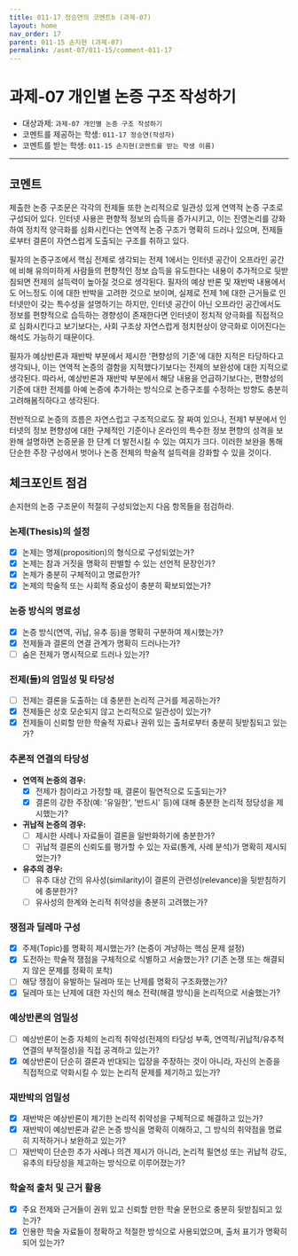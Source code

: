 ```yaml
---
title: 011-17 정승연의 코멘트b (과제-07) 
layout: home
nav_order: 17
parent: 011-15 손지현 (과제-07)
permalink: /asmt-07/011-15/comment-011-17
---
```


# 과제-07 개인별 논증 구조 작성하기

- 대상과제: `과제-07 개인별 논증 구조 작성하기`
- 코멘트를 제공하는 학생: `011-17 정승연(작성자)` 
- 코멘트를 받는 학생: `011-15 손지현(코멘트를 받는 학생 이름)` 

---

## 코멘트

제출한 논증 구조문은 각각의 전제들 또한 논리적으로 일관성 있게 연역적 논증 구조로 구성되어 있다. 인터넷 사용은 편향적 정보의 습득을 증가시키고, 이는 진영논리를 강화하여 정치적 양극화를 심화시킨다는 연역적 논증 구조가 명확히 드러나 있으며, 전제들로부터 결론이 자연스럽게 도출되는 구조를 취하고 있다. 

필자의 논증구조에서 핵심 전제로 생각되는 전제 1에서는 인터넷 공간이 오프라인 공간에 비해 유의미하게 사람들의 편향적인 정보 습득을 유도한다는 내용이 추가적으로 뒷받침되면 전제의 설득력이 높아질 것으로 생각된다. 필자의 예상 반론 및 재반박 내용에서도 어느정도 이에 대한 반박을 고려한 것으로 보이며, 실제로 전제 1에 대한 근거들로 인터넷만이 갖는 특수성을 설명하기는 하지만, 인터넷 공간이 아닌 오프라인 공간에서도 정보를 편향적으로 습득하는 경향성이 존재한다면 인터넷이 정치적 양극화를 직접적으로 심화시킨다고 보기보다는, 사회 구조상 자연스럽게 정치현상이 양극화로 이어진다는 해석도 가능하기 때문이다.

필자가 예상반론과 재반박 부분에서 제시한 '편향성의 기준'에 대한 지적은 타당하다고 생각되나, 이는 연역적 논증의 결함을 지적했다기보다는 전제의 보완성에 대한 지적으로 생각된다. 따라서, 예상반론과 재반박 부분에서 해당 내용을 언급하기보다는, 편향성의 기준에 대한 전제를 아예 논증에 추가하는 방식으로 논증구조를 수정하는 방향도 충분히 고려해봄직하다고 생각된다.  

전반적으로 논증의 흐름은 자연스럽고 구조적으로도 잘 짜여 있으나, 전제1 부분에서 인터넷의 정보 편향성에 대한 구체적인 기준이나 온라인의 특수한 정보 편향의 성격을 보완해 설명하면 논증문을 한 단계 더 발전시킬 수 있는 여지가 크다. 이러한 보완을 통해 단순한 주장 구성에서 벗어나 논증 전체의 학술적 설득력을 강화할 수 있을 것이다.

## 체크포인트 점검

손지현의 논증 구조문이 적절히 구성되었는지 다음 항목들을 점검하라.

### **논제(Thesis)의 설정**
- [x] 논제는 명제(proposition)의 형식으로 구성되었는가?
- [x] 논제는 참과 거짓을 명확히 판별할 수 있는 선언적 문장인가?
- [x] 논제가 충분히 구체적이고 명료한가?
- [x] 논제의 학술적 또는 사회적 중요성이 충분히 확보되었는가?

### **논증 방식의 명료성**
- [x] 논증 방식(연역, 귀납, 유추 등)을 명확히 구분하여 제시했는가?
- [x] 전제들과 결론의 연결 관계가 명확히 드러나는가?
- [ ] 숨은 전제가 명시적으로 드러나 있는가?

### **전제(들)의 엄밀성 및 타당성**
- [ ] 전제는 결론을 도출하는 데 충분한 논리적 근거를 제공하는가?
- [x] 전제들은 상호 모순되지 않고 논리적으로 일관성이 있는가?
- [x] 전제들이 신뢰할 만한 학술적 자료나 권위 있는 출처로부터 충분히 뒷받침되고 있는가?

### **추론적 연결의 타당성**
- **연역적 논증의 경우:**
  - [x] 전제가 참이라고 가정할 때, 결론이 필연적으로 도출되는가?
  - [x] 결론의 강한 주장(예: '유일한', '반드시' 등)에 대해 충분한 논리적 정당성을 제시했는가?

- **귀납적 논증의 경우:**
  - [ ] 제시한 사례나 자료들이 결론을 일반화하기에 충분한가?
  - [ ] 귀납적 결론의 신뢰도를 평가할 수 있는 자료(통계, 사례 분석)가 명확히 제시되었는가?

- **유추의 경우:**
  - [ ] 유추 대상 간의 유사성(similarity)이 결론의 관련성(relevance)을 뒷받침하기에 충분한가?
  - [ ] 유사성의 한계와 논리적 취약성을 충분히 고려했는가?

### **쟁점과 딜레마 구성**
- [x] 주제(Topic)를 명확히 제시했는가? (논증이 겨냥하는 핵심 문제 설정)
- [x] 도전하는 학술적 쟁점을 구체적으로 식별하고 서술했는가? (기존 논쟁 또는 해결되지 않은 문제를 정확히 포착)
- [ ] 해당 쟁점이 유발하는 딜레마 또는 난제를 명확히 구조화했는가?
- [x] 딜레마 또는 난제에 대한 자신의 해소 전략(해결 방식)을 논리적으로 서술했는가?

### **예상반론의 엄밀성**
- [ ] 예상반론이 논증 자체의 논리적 취약성(전제의 타당성 부족, 연역적/귀납적/유추적 연결의 부적절성)을 직접 공격하고 있는가?
- [x] 예상반론이 단순히 결론과 반대되는 입장을 주장하는 것이 아니라, 자신의 논증을 직접적으로 약화시킬 수 있는 논리적 문제를 제기하고 있는가?

### **재반박의 엄밀성**
- [x] 재반박은 예상반론이 제기한 논리적 취약성을 구체적으로 해결하고 있는가?
- [x] 재반박이 예상반론과 같은 논증 방식을 명확히 이해하고, 그 방식의 취약점을 명료히 지적하거나 보완하고 있는가?
- [ ] 재반박이 단순한 추가 사례나 의견 제시가 아니라, 논리적 필연성 또는 귀납적 강도, 유추의 타당성을 제고하는 방식으로 이루어졌는가?

### **학술적 출처 및 근거 활용**
- [x] 주요 전제와 근거들이 권위 있고 신뢰할 만한 학술 문헌으로 충분히 뒷받침되고 있는가?
- [x] 인용한 학술 자료들이 정확하고 적절한 방식으로 사용되었으며, 출처 표기가 명확히 되어 있는가?
